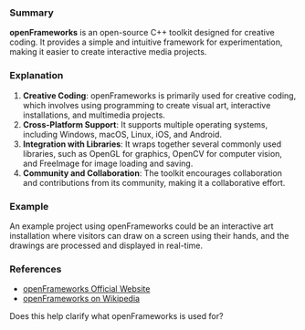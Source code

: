 ### Summary
**openFrameworks** is an open-source C++ toolkit designed for creative coding. It provides a simple and intuitive framework for experimentation, making it easier to create interactive media projects.

### Explanation
1. **Creative Coding**: openFrameworks is primarily used for creative coding, which involves using programming to create visual art, interactive installations, and multimedia projects.
2. **Cross-Platform Support**: It supports multiple operating systems, including Windows, macOS, Linux, iOS, and Android.
3. **Integration with Libraries**: It wraps together several commonly used libraries, such as OpenGL for graphics, OpenCV for computer vision, and FreeImage for image loading and saving.
4. **Community and Collaboration**: The toolkit encourages collaboration and contributions from its community, making it a collaborative effort.

### Example
An example project using openFrameworks could be an interactive art installation where visitors can draw on a screen using their hands, and the drawings are processed and displayed in real-time.

### References
- [openFrameworks Official Website](https://openframeworks.cc/)
- [openFrameworks on Wikipedia](https://en.wikipedia.org/wiki/OpenFrameworks)

Does this help clarify what openFrameworks is used for?
